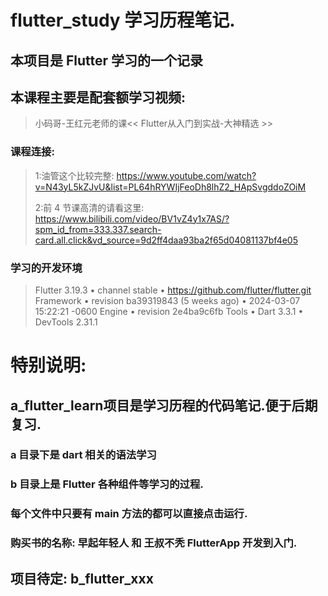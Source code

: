 # flutter_study 学习历程笔记.

## 本项目是 Flutter 学习的一个记录
## 本课程主要是配套额学习视频:
> 小码哥-王红元老师的课<< Flutter从入门到实战-大神精选 >>
### 课程连接:
> 1:油管这个比较完整: https://www.youtube.com/watch?v=N43yL5kZJvU&list=PL64hRYWIjFeoDh8lhZ2_HApSvgddoZOiM
>
> 2:前 4 节课高清的请看这里: https://www.bilibili.com/video/BV1vZ4y1x7AS/?spm_id_from=333.337.search-card.all.click&vd_source=9d2ff4daa93ba2f65d04081137bf4e05

### 学习的开发环境 
> Flutter 3.19.3 • channel stable • https://github.com/flutter/flutter.git
> Framework • revision ba39319843 (5 weeks ago) • 2024-03-07 15:22:21 -0600
> Engine • revision 2e4ba9c6fb
> Tools • Dart 3.3.1 • DevTools 2.31.1

# 特别说明:
## a_flutter_learn项目是学习历程的代码笔记.便于后期复习.
### a 目录下是 dart 相关的语法学习
### b 目录上是 Flutter 各种组件等学习的过程.
### 每个文件中只要有 main 方法的都可以直接点击运行. 
### 购买书的名称: 早起年轻人 和 王叔不秃  FlutterApp 开发到入门.

## 项目待定: b_flutter_xxx 